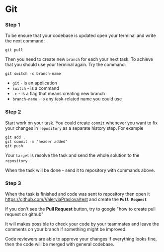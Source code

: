 # Git

### Step 1

To be ensure that your codebase is updated open your terminal and write the next command:

```
git pull
```

Then you need to create new `branch` for each your next task. To achieve that you should use your terminal again. Try the command:

```
git switch -c branch-name
```

- `git` - is an application
- `switch` - is a command
- `-c` - is a flag that means creating new branch
- `branch-name` - is any task-related name you could use

### Step 2

Start work on your task. You could create `commit` whenever you want to fix your changes in `repository` as a separate history step. For example

```
git add .
git commit -m "header added"
git push
```

Your `target` is resolve the task and send the whole solution to the `repository`.

When the task will be done - send it to repository with commands above.

### Step 3

When the task is finished and code was sent to repository then open it https://github.com/ValeryiaPraslova/test and create the **`Pull Request`**

If you don't see the **Pull Request** button, try to google "how to create pull request on github"

It will makes possible to check your code by your teammates and leave the comments on your branch if something might be improved.

Code reviewers are able to approve your changes if everything looks fine, then the code will be merged with general codebase.
